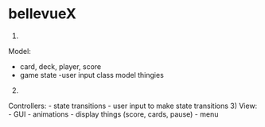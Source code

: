 bellevueX
=========

1) 
Model:
- card, deck, player, score 
- game state 
-user input class model thingies

2)
Controllers:
	- state transitions
	- user input to make state transitions
3) 
View:
	- GUI
	- animations
	- display things (score, cards, pause)
	- menu	
